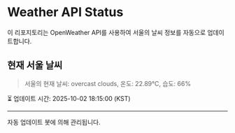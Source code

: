 
# Weather API Status

이 리포지토리는 OpenWeather API를 사용하여 서울의 날씨 정보를 자동으로 업데이트합니다.

## 현재 서울 날씨
> 서울의 현재 날씨: overcast clouds, 온도: 22.89°C, 습도: 66%

⏳ 업데이트 시간: 2025-10-02 18:15:00 (KST)

---
자동 업데이트 봇에 의해 관리됩니다.
